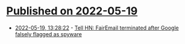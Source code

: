 # [Published on 2022-05-19](index.md)

* [2022-05-19, 13:28:22](https://news.ycombinator.com/item?id=31434372) - [Tell HN: FairEmail terminated after Google falsely flagged as spyware](https://news.ycombinator.com/item?id=31434372)
